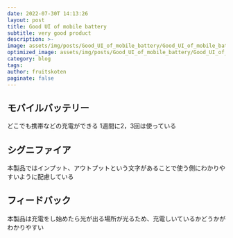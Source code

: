 ```yaml
---
date: 2022-07-30T 14:13:26
layout: post
title: Good UI of mobile battery
subtitle: very good product
description: >-
image: assets/img/posts/Good_UI_of_mobile_battery/Good_UI_of_mobile_battery.jpg
optimized_image: assets/img/posts/Good_UI_of_mobile_battery/Good_UI_of_mobile_battery_resized_thumbnail.jpg
category: blog
tags: 
author: fruitskoten
paginate: false
---
```


## モバイルバッテリー

どこでも携帯などの充電ができる
1週間に2，3回は使っている

## シグニファイア

本製品ではインプット、アウトプットという文字があることで使う側にわかりやすいように配慮している


## フィードバック

本製品は充電をし始めたら光が出る場所が光るため、充電しいているかどうかがわかりやすい
